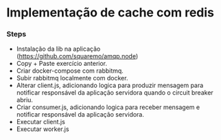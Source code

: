 # Implementação de cache com redis

### Steps
* Instalação da lib na aplicação (https://github.com/squaremo/amqp.node)
* Copy + Paste exercício anterior.
* Criar docker-compose com rabbitmq.
* Subir rabbitmq localmente com docker.
* Alterar client.js, adicionando logica para produzir mensagem para notificar responsável da aplicação servidora quando o circuit breaker abriu.
* Criar consumer.js, adicionando logica para receber mensagem e notificar responsável da aplicação servidora.
* Executar client.js
* Executar worker.js